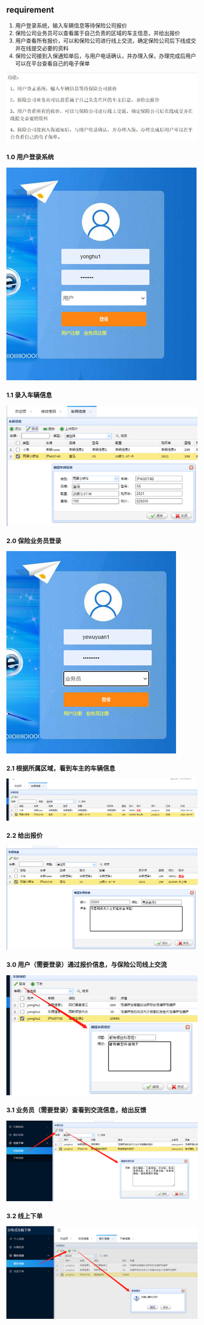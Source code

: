 ## requirement

1. 用户登录系统，输入车辆信息等待保险公司报价
2. 保险公司业务员可以查看属于自己负责的区域的车主信息，并给出报价
3. 用户查看所有报价，可以和保险公司进行线上交流，确定保险公司后下线成交并在线提交必要的资料
4. 保险公司接到入保通知单后，与用户电话确认，并办理入保，办理完成后用户可以在平台查看自己的电子保单

![img.png](img.png)

### 1.0 用户登录系统
![img_1.png](img_1.png)
### 1.1 录入车辆信息
![img_2.png](img_2.png)

### 2.0 保险业务员登录
![img_3.png](img_3.png)
### 2.1 根据所属区域，看到车主的车辆信息
![img_4.png](img_4.png)
### 2.2 给出报价
![img_5.png](img_5.png)

### 3.0 用户（需要登录）通过报价信息，与保险公司线上交流
![img_6.png](img_6.png)
### 3.1 业务员（需要登录）查看到交流信息，给出反馈
![img_7.png](img_7.png)

### 3.2 线上下单
![img_8.png](img_8.png)

